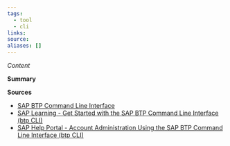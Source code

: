 ```yaml
---
tags:
  - tool
  - cli
links:
source:
aliases: []
---
```

*Content*

**Summary**

**Sources**
- [SAP BTP Command Line Interface](https://cpcli.cf.eu10.hana.ondemand.com/)
- [SAP Learning - Get Started with the SAP BTP Command Line Interface (btp CLI)](https://developers.sap.com/tutorials/cp-sapcp-getstarted..html)
- [SAP Help Portal - Account Administration Using the SAP BTP Command Line Interface (btp CLI)](https://help.sap.com/docs/btp/sap-business-technology-platform/account-administration-using-sap-btp-command-line-interface-btp-cli?locale=en-US)